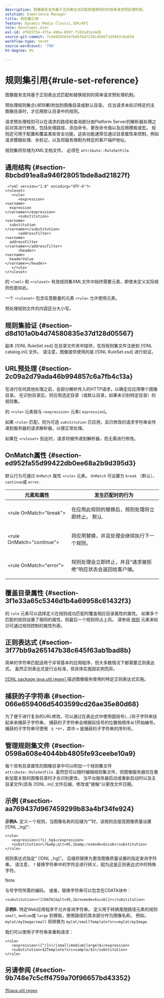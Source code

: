 ```yaml
---
description: 图像服务支持基于正则表达式匹配和替换规则的简单请求预处理机制。
solution: Experience Manager
title: 规则集引用
feature: Dynamic Media Classic,SDK/API
role: Developer,User
exl-id: dfbb5f5e-d75a-496a-8b97-f102ad1a34d5
source-git-commit: 7c4492b583e7bd6fb87229c4566f1d9493c8a650
workflow-type: tm+mt
source-wordcount: '799'
ht-degree: 0%

---
```


# 规则集引用{#rule-set-reference}

图像服务支持基于正则表达式匹配和替换规则的简单请求预处理机制。

预处理规则集合(*规则集*)附加到图像目录或默认目录。 仅当请求未标识特定的主图像目录时，才应用默认目录中的规则。

请求预处理规则可以在请求的路径和查询部分由Platform Server的解析器处理之前对其进行修改，包括处理路径、添加命令、更改命令值以及应用模板或宏。 规则还可用于配置和覆盖某些安全功能，这些功能通常仅通过目录属性来控制，例如请求模糊处理、水标记，以及将服务限制为特定的客户端IP地址。

规则集将存储为XML文档文件。 必须在 `attribute::RuleSetFile`.

## 通用结构 {#section-8bcbd91ea8a946f28051bde8ad21827f}

```
 <?xml version="1.0" encoding="UTF-8"?> 
<ruleset> 
   <rule> 
      <expression> 
<varname>
  expression 
</varname></expression> 
      <substitution> 
<varname>
  substitution 
</varname></substitution> 
      <addressfilter> 
<varname>
  addressFilter 
</varname></addressfilter> 
      <header> 
<varname>
  headerValue 
</varname></header>  
   </rule> 
</ruleset>
```

的 `<?xml>` 和 `<ruleset>` 有效规则集XML文件中始终需要元素，即使未定义实际规则也是如此。

一个 `<ruleset>` 包含任意数量的元素 `<rule>` 允许使用元素。

预处理规则文件的内容区分大小写。

## 规则集验证 {#section-d8d101a0b4d74580835e37d128d05567}

副本 [!DNL RuleSet.xsd] 在目录文件夹中提供，在将规则集文件注册到 [!DNL catalog.ini] 文件。 请注意，图像提供使用的是 [!DNL RuleSet.xsd] 进行验证。

## URL预处理 {#section-2c09a2d79ada46b994857c6a7fb4c13a}

在进行任何其他处理之前，会部分解析传入的HTTP请求，以确定应应用哪个图像目录。 在识别目录后，将应用选定目录（或默认目录，如果未识别特定目录）的规则集。

的 `<rule>` 元素按与 `<expression>` 元素( *`expression`*)。

如果 `<rule>` 匹配，则为可选 *`substitution`* 已应用，且已修改的请求字符串会传递到服务器的请求解析器，以便正常处理。

如果在 `<ruleset>` 到达时，请求将被传递到解析器，而无需进行修改。

## OnMatch属性 {#section-ed952fa55d99422db0ee68a2b9d395d3}

默认行为可通过 `OnMatch` 属性 `<rule>` 元素。 `OnMatch` 可设置为 `break` （默认）、 `continue`或 `error`.

<table id="table_6680A81492B24CE593330DA7B0075E8F"> 
 <thead> 
  <tr> 
   <th class="entry"> <b>元素和属性</b> </th> 
   <th class="entry"> <b>发生匹配时的行为</b> </th> 
  </tr> 
 </thead>
 <tbody> 
  <tr> 
   <td> <p> <span class="codeph"> &lt;rule OnMatch="break"&gt; </span> </p> </td> 
   <td> <p>在应用此规则的替换后，规则处理将立即终止。 默认. </p> </td> 
  </tr> 
  <tr> 
   <td> <p> <span class="codeph"> &lt;rule OnMatch="continue"&gt; </span> </p> </td> 
   <td> <p>将应用替换，并且处理会继续执行下一个规则。 </p> </td> 
  </tr> 
  <tr> 
   <td> <p> <span class="codeph"> &lt;rule OnMatch="error"&gt; </span> </p> </td> 
   <td> <p>规则处理会立即终止，并且“请求被拒绝”响应状态会返回给客户端。 </p> </td> 
  </tr> 
 </tbody> 
</table>

## 覆盖目录属性 {#section-3f1e33a65c5346d1b4a69958c61432f3}

的 `rule` 元素可以选择定义在规则成功匹配时覆盖相应目录属性的属性。 如果多个匹配的规则设置了相同的属性，则最后一个规则将占上风。 请参阅 [规则](/help/aem-is-ir-api/is-api/image-catalog/image-serving-api-ref/c-image-catalog-reference/c-rule-set-reference/r-rule-rule.md) 元素来标识可通过规则控制的属性列表。

## 正则表达式 {#section-3f77bb9a265147b38c645f63ab1bad8b}

简单的字符串匹配适用于非常基本的应用程序，但大多数情况下都需要正则表达式。 虽然正则表达式是行业标准，但具体实施因实例而异。

[ [!DNL package java.util.regex] ](https://www2.cs.duke.edu/csed/java/jdk1.4.2/docs/api/) 描述图像服务使用的特定正则表达式实施。

## 捕获的子字符串 {#section-066e659406d5403599cd26ae35e80d68}

为了便于进行复杂的URL修改，可以通过在表达式中使用圆括号(...)将子字符串括起来来捕获子字符串。 捕获的子字符串会根据前括号的位置按顺序从1开始编号。 捕获的子字符串可使用 ` $ *`n`*`，其中 *`n`* 是捕获的子字符串的序列号。

## 管理规则集文件 {#section-0598a608e4044bb4805fe93ceebe10a9}

每个具有目录属性的图像目录中可以附加一个规则集文件 `attribute::RuleSetFile`. 虽然您可以随时编辑规则集文件，但图像服务器仅在重新加载关联的图像目录时才会识别更改。 当平台服务器启动或重新启动时以及主目录文件(具有 [!DNL .ini] 文件后缀，修改或“接触”以更改文件日期。

## 示例 {#section-aa769437d967459299b83a4bf34fe924}

**示例A.** 定义一个规则，当图像名称的后缀为“”时，该规则会提高图像质量设置 [!DNL _hg]&quot;:

```
<rule> 
   <expression>(?i)_hg$</expression> 
   <substitution>\?&amp;qlt=95,1&amp;resmode=bicub</substitution> 
</rule>
```

规则表达式指定“ [!DNL _hg]”。 后缀将替换为更改图像质量设置的指定查询字符串。 请注意， `?` 替换字符串中的字符会进行转义，因为这是正则表达式中的特殊字符。

>[!NOTE]
>
>与号字符所需的编码。 或者，替换字符串可以包含在CDATA块中：

`<substitution><![CDATA[&qlt=95,1&resmode=bicub]]></substitution>`

**示例B.** 特定Web应用程序不允许查询字符串。 定义用于转换尾随路径元素的规则 `small`, `medium`或 `large` 到模板，使用路径的其余部分作为图像名称。 例如， `myCat/myImage/small` 将转换为 `myCat/smallTemplate?src=myCat/myImage`.

我们可以使用子字符串来重构请求：

```
<rule> 
   <expression>([^/]+)/(small|medium|large)$</expression> 
   <substitution>$2Template?src=sample/$1</substitution> 
</rule>
```

## 另请参阅 {#section-9b748e7c5cff4759a70f96657bd43352}

[包java.util.regex](https://www2.cs.duke.edu/csed/java/jdk1.4.2/docs/api/)
